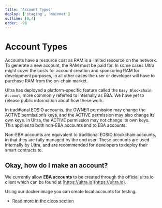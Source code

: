 ```yaml
---
title: 'Account Types'
deploy: ['staging', 'mainnet']
outline: [0,4]
order: -98
---
```


# Account Types

Accounts have a resource cost as RAM is a limited resource on the network. To generate a new account, the RAM must be paid for. In some cases Ultra might cover the costs for account creation and sponsoring RAM for development purposes, in all other cases the user or developer will have to purchase RAM from the on-chain market.

Ultra has deployed a platform-specific feature called the `Easy Blockchain Account`, more commonly referred to internally as EBA. We have yet to release public information about how these work.

In traditional EOSIO accounts, the OWNER permission may change the ACTIVE permission’s keys, and the ACTIVE permission may also change its own keys. In Ultra, the ACTIVE permission may not change its own keys. This applies to both non-EBA accounts and to EBA accounts.

Non-EBA accounts are equivalent to traditional EOSIO blockchain accounts, in that they are fully managed by the end user. These accounts are used internally by Ultra, and are recommended for developers to deploy their smart contracts to.

## Okay, how do I make an account?

We currently allow **EBA accounts** to be created through the official ultra.io client which can be found at [https://ultra.io](https://ultra.io).

Using our docker image you can create local accounts for testing.

- [Read more in the cleos section](../../tools/protocol/cleos.md#creating-an-account)


